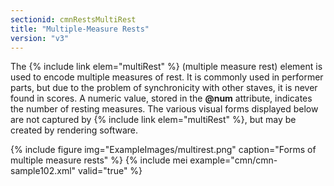 ```yaml
---
sectionid: cmnRestsMultiRest
title: "Multiple-Measure Rests"
version: "v3"
---
```


The {% include link elem="multiRest" %} (multiple measure rest) element is used to encode multiple measures of rest. It is commonly used in performer parts, but due to the problem of synchronicity with other staves, it is never found in scores. A numeric value, stored in the **@num** attribute, indicates the number of resting measures. The various visual forms displayed below are not captured by {% include link elem="multiRest" %}, but may be created by rendering software.

{% include figure img="ExampleImages/multirest.png" caption="Forms of multiple measure rests" %}
{% include mei example="cmn/cmn-sample102.xml" valid="true" %}
